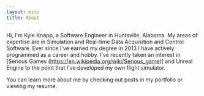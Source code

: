 ```yaml
---
layout: misc
title: About
---
```


Hi, I'm Kyle Knapp, a Software Engineer in Huntsville, Alabama. My areas of expertise are in Simulation and Real-time Data Acquisition and Control Software. Ever since I've earned my degree in 2013 I have actively programmed as a career and hobby. I've recently taken an interest in [Serious Games (https://en.wikipedia.org/wiki/Serious_game)] and Unreal Engine to the point that I've developed my own flight simulator.

You can learn more about me by checking out posts in my portfolio or viewing my resume. 